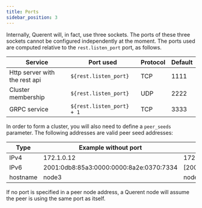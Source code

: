 ```yaml
---
title: Ports
sidebar_position: 3
---
```


Internally, Querent will, in fact, use three sockets. The ports of these three sockets
cannot be configured independently at the moment.
The ports used are computed relative to the `rest.listen_port` port, as follows.

| Service                       | Port used                 | Protocol |  Default  |
|-------------------------------|---------------------------|----------|-----------|
| Http server with the rest api | `${rest.listen_port}`     |   TCP    | 1111      |
| Cluster membership            | `${rest.listen_port}`     |   UDP    | 2222      |
| GRPC service                  | `${rest.listen_port} + 1` |   TCP    | 3333      |

In order to form a cluster, you will also need to define a `peer_seeds` parameter.
The following addresses are valid peer seed addresses:

| Type | Example without port | Example with port         |
|--------------|--------------|---------------------------|
| IPv4         | 172.1.0.12   | 172.1.0.12:7180           |
| IPv6         | 2001:0db8:85a3:0000:0000:8a2e:0370:7334  | [2001:0db8:85a3:0000:0000:8a2e:0370:7334:7180]:1111 |
| hostname     | node3        | node3:7180                |

If no port is specified in a peer node address, a Querent node will assume the peer is using the same port as itself.
